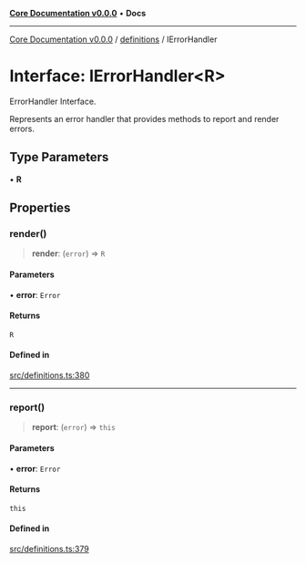 [**Core Documentation v0.0.0**](../../README.md) • **Docs**

***

[Core Documentation v0.0.0](../../modules.md) / [definitions](../README.md) / IErrorHandler

# Interface: IErrorHandler\<R\>

ErrorHandler Interface.

Represents an error handler that provides methods to report and render errors.

## Type Parameters

• **R**

## Properties

### render()

> **render**: (`error`) => `R`

#### Parameters

• **error**: `Error`

#### Returns

`R`

#### Defined in

[src/definitions.ts:380](https://github.com/stonemjs/core/blob/65be5a9387baf469de681455799e33a2688aa3c9/src/definitions.ts#L380)

***

### report()

> **report**: (`error`) => `this`

#### Parameters

• **error**: `Error`

#### Returns

`this`

#### Defined in

[src/definitions.ts:379](https://github.com/stonemjs/core/blob/65be5a9387baf469de681455799e33a2688aa3c9/src/definitions.ts#L379)
